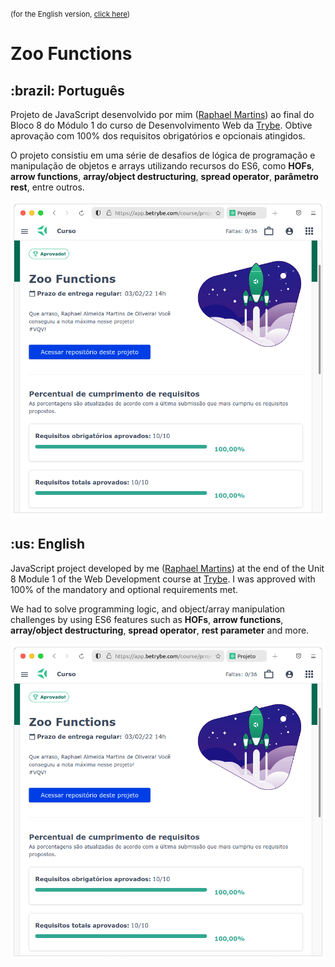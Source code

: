 <small>(for the English version, <a href="#en">click here</a>)</small>

# Zoo Functions
<h2>:brazil: Português</h2>
<p id="pt">Projeto de JavaScript desenvolvido por mim (<a href="https://www.linkedin.com/in/raphaelameidamartins/" target="_blank" rel="external">Raphael Martins</a>) ao final do Bloco 8 do Módulo 1 do curso de Desenvolvimento Web da <a href="https://www.betrybe.com" targe="_blank" rel="nofollow">Trybe</a>. Obtive aprovação com 100% dos requisitos obrigatórios e opcionais atingidos.</p>
<p>O projeto consistiu em uma série de desafios de lógica de programação e manipulação de objetos e arrays utilizando recursos do ES6, como <strong>HOFs</strong>, <strong>arrow functions</strong>, <strong>array/object destructuring</strong>, <strong>spread operator</strong>, <strong>parâmetro rest</strong>, entre outros.</p>

![Minha nota no projeto - My grade of the project](./nota.png)
<br>

<h2 id="en">:us: English</h2>
<p>JavaScript project developed by me (<a href="https://www.linkedin.com/in/raphaelameidamartins/" target="_blank" rel="external">Raphael Martins</a>) at the end of the Unit 8 Module 1 of the Web Development course at <a href="https://www.betrybe.com" targe="_blank" rel="nofollow">Trybe</a>. I was approved with 100% of the mandatory and optional requirements met.</p>
<p>We had to solve programming logic, and object/array manipulation challenges by using ES6 features such as <strong>HOFs</strong>, <strong>arrow functions</strong>, <strong>array/object destructuring</strong>, <strong>spread operator</strong>, <strong>rest parameter</strong> and more.</p>

![My grade of the project - Minha nota no projeto](./nota.png)
